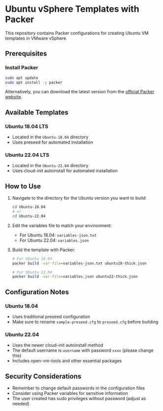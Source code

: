 # Ubuntu vSphere Templates with Packer

This repository contains Packer configurations for creating Ubuntu VM templates in VMware vSphere.

## Prerequisites

### Install Packer
```bash
sudo apt update
sudo apt install -y packer
```

Alternatively, you can download the latest version from the [official Packer website](https://www.packer.io/downloads).

## Available Templates

### Ubuntu 18.04 LTS
- Located in the `Ubuntu-18.04` directory
- Uses preseed for automated installation

### Ubuntu 22.04 LTS
- Located in the `Ubuntu-22.04` directory
- Uses cloud-init autoinstall for automated installation

## How to Use

1. Navigate to the directory for the Ubuntu version you want to build:
   ```bash
   cd Ubuntu-18.04
   # or
   cd Ubuntu-22.04
   ```

2. Edit the variables file to match your environment:
   - For Ubuntu 18.04: `variables-json.txt`
   - For Ubuntu 22.04: `variables.json`

3. Build the template with Packer:
   ```bash
   # For Ubuntu 18.04
   packer build -var-file=variables-json.txt ubuntu18-thick.json
   
   # For Ubuntu 22.04
   packer build -var-file=variables.json ubuntu22-thick.json
   ```

## Configuration Notes

### Ubuntu 18.04
- Uses traditional preseed configuration
- Make sure to rename `sample-preseed.cfg` to `preseed.cfg` before building

### Ubuntu 22.04
- Uses the newer cloud-init autoinstall method
- The default username is `username` with password `xxxx` (please change this)
- Includes open-vm-tools and other essential packages

## Security Considerations
- Remember to change default passwords in the configuration files
- Consider using Packer variables for sensitive information
- The user created has sudo privileges without password (adjust as needed)